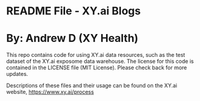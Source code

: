 # README File - XY.ai Blogs

# By: Andrew D (XY Health)

This repo contains code for using XY.ai data resources, such as the test dataset of the XY.ai exposome data warehouse. The license for this code is contained in the LICENSE file (MIT License). Please check back for more updates.

Descriptions of these files and their usage can be found on the XY.ai website, https://www.xy.ai/process
